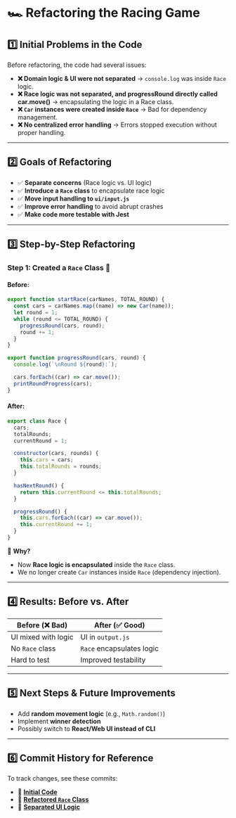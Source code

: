 # 🏎️ Refactoring the Racing Game

## 1️⃣ Initial Problems in the Code

Before refactoring, the code had several issues:

- **❌ Domain logic & UI were not separated** → `console.log` was inside `Race` logic.
- **❌ Race logic was not separated, and progressRound directly called car.move()** -> encapsulating the logic in a Race class.
- **❌ `Car` instances were created inside `Race`** → Bad for dependency management.
- **❌ No centralized error handling** → Errors stopped execution without proper handling.

---

## 2️⃣ Goals of Refactoring

- ✅ **Separate concerns** (Race logic vs. UI logic)
- ✅ **Introduce a `Race` class** to encapsulate race logic
- ✅ **Move input handling to `ui/input.js`**
- ✅ **Improve error handling** to avoid abrupt crashes
- ✅ **Make code more testable with Jest**

---

## 3️⃣ Step-by-Step Refactoring

### **Step 1: Created a `Race` Class** 🏁

#### **Before:**

```javascript
export function startRace(carNames, TOTAL_ROUND) {
  const cars = carNames.map((name) => new Car(name));
  let round = 1;
  while (round <= TOTAL_ROUND) {
    progressRound(cars, round);
    round += 1;
  }
}

export function progressRound(cars, round) {
  console.log(`\nRound ${round}:`);

  cars.forEach((car) => car.move());
  printRoundProgress(cars);
}
```

#### **After:**

```javascript
export class Race {
  cars;
  totalRounds;
  currentRound = 1;

  constructor(cars, rounds) {
    this.cars = cars;
    this.totalRounds = rounds;
  }

  hasNextRound() {
    return this.currentRound <= this.totalRounds;
  }

  progressRound() {
    this.cars.forEach((car) => car.move());
    this.currentRound += 1;
  }
}
```

🚀 **Why?**

- Now **Race logic is encapsulated** inside the `Race` class.
- We no longer create `Car` instances inside `Race` (dependency injection).

---

## 4️⃣ Results: Before vs. After

| Before (❌ Bad)     | After (✅ Good)           |
| ------------------- | ------------------------- |
| UI mixed with logic | UI in `output.js`         |
| No `Race` class     | `Race` encapsulates logic |
| Hard to test        | Improved testability      |

---

## 5️⃣ Next Steps & Future Improvements

- Add **random movement logic** (e.g., `Math.random()`)
- Implement **winner detection**
- Possibly switch to **React/Web UI instead of CLI**

---

## 6️⃣ Commit History for Reference

To track changes, see these commits:

- 🔗 **[Initial Code](https://github.com/devpearlkim/js-racingcar/commit/fdc54cee65d1ffb9ee24e05e2ae0968d352edc45)**
- 🔗 **[Refactored `Race` Class]()**
- 🔗 **[Separated UI Logic]()**
